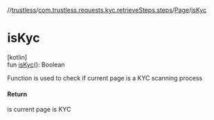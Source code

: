 //[trustless](../../../index.md)/[com.trustless.requests.kyc.retrieveSteps.steps](../index.md)/[Page](index.md)/[isKyc](is-kyc.md)

# isKyc

[kotlin]\
fun [isKyc](is-kyc.md)(): Boolean

Function is used to check if current page is a KYC scanning process

#### Return

is current page is KYC
